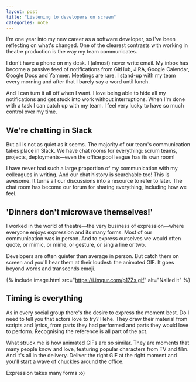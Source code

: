 ```yaml
---
layout: post
title: "Listening to developers on screen"
categories: note
---
```

I'm one year into my new career as a software developer, so I've been reflecting on what's changed. One of the clearest contrasts with working in theatre production is the way my team communicates.

I don't have a phone on my desk. I (almost) never write email. My inbox has become a passive feed of notifications from GitHub, JIRA, Google Calendar, Google Docs and Yammer. Meetings are rare. I stand-up with my team every morning and after that I barely say a word until lunch.

And I can turn it all off when I want. I love being able to hide all my notifications and get stuck into work without interruptions. When I'm done with a task I can catch up with my team. I feel very lucky to have so much control over my time.

## We're chatting in Slack

But all is not as quiet as it seems. The majority of our team's communication takes place in Slack. We have chat rooms for everything: scrum teams, projects, deployments—even the office pool league has its own room!

I have never had such a large proportion of my communication with my colleagues in writing. And our chat history is searchable too! This is awesome. It turns all our discussions into a resource to refer to later. The chat room has become our forum for sharing everything, including how we feel.

## 'Dinners don't microwave themselves!'

I worked in the world of theatre—the very business of expression—where everyone enjoys expression and its many forms. Most of our communication was in person. And to express ourselves we would often quote, or mimic, or mime, or gesture, or sing a line or two.

Developers are often quieter than average in person. But catch them on screen and you'll hear them at their loudest: the animated GIF. It goes beyond words and transcends emoji.
 
{% include image.html src="https://i.imgur.com/p17Zs.gif" alt="Nailed it" %}

## Timing is everything

As in every social group there's the desire to express the moment best. Do I need to tell you that actors love to try? Hehe. They draw their material from scripts and lyrics, from parts they had performed and parts they would love to perform. Recognising the reference is all part of the act.

What struck me is how animated GIFs are so similar. They are moments that many people know and love, featuring popular characters from TV and film. And it's all in the delivery. Deliver the right GIF at the right moment and you'll start a wave of chuckles around the office.

Expression takes many forms :o)
